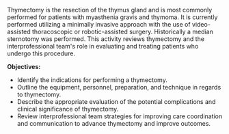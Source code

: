 Thymectomy is the resection of the thymus gland and is most commonly performed for patients with myasthenia gravis and thymoma. It is currently performed utilizing a minimally invasive approach with the use of video-assisted thoracoscopic or robotic-assisted surgery. Historically a median sternotomy was performed. This activity reviews thymectomy and the interprofessional team's role in evaluating and treating patients who undergo this procedure.

**Objectives:**
- Identify the indications for performing a thymectomy.
- Outline the equipment, personnel, preparation, and technique in regards to thymectomy.
- Describe the appropriate evaluation of the potential complications and clinical significance of thymectomy.
- Review interprofessional team strategies for improving care coordination and communication to advance thymectomy and improve outcomes.